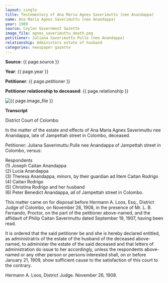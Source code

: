 ```yaml
---
layout: single
title: Testementary of Ana Maria Agnes Saverimuttu (nee Anandappa)
name: Ana Maria Agnes Saverimuttu (nee Anandappa)
year: 1909
source: Ceylon Government Gazette
image_file: agnes_saverimuttu_death.png
petitioner: Juliana Saverimuttu Pulle (nee Anandappa)
relationship: Administers estate of husband
categories: newspaper gazette
---
```




  **Source**: {{ page.source }}

  **Year**: {{ page.year }}

  **Petitioner**: {{ page.petitioner }}

  **Petitioner relationship to deceased**: {{ page.relationship }} 

 <img src="{{ site.baseurl }}/assets/images/gazette/{{ page.image_file }}" alt="{{ page.image_file }}">

 **Transcript** 

District Court of Colombo

In the matter of the estate and effects of Ana Maria Agnes Saverimuttu nee Anandappa, late of Jampettah street in Colombo, deceased. 

Petitioner: Juliana Saverimuttu Pulle nee Anandappa of Jampettah street in Colombo, versus:

Respondents<br />
(1) Joseph Caitan Anandappa<br />
(2) Lucia Anandappa<br />
(3) Theresa Anandappa, minors, by their guardian ad litem Caitan Rodrigo<br />
(4) Caitan Rodrigo<br />
(5) Christina Rodrigo and her husband<br />
(6) Peter Benedict Anandappa, all of Jampettah street in Colombo.<br />

This matter came on for disposal before Hermann A. Loos, Esq., District Judge of Colombo, on November 26, 1908, in the presence of Mr. L. B. Fernando, Proctor, on the part of the petitioner above-named, and the affidavit of Philip Caitan Saverimuttu dated September 19, 1907, having been read.

It is ordered that the said petitioner be and she is hereby declared entitled, as administratrix of the estate of the husband of the deceased above-named, to administer the estate of the said deceased and that letters of administration do issue to her accordingly, unless the respondents above-named or any other person or persons interested shall, on or before January 21, 1909, show sufficient cause to the satisfaction of this court to the contrary.

Hermann A. Loos, District Judge.
November 26, 1908.